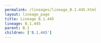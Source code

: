 ```yaml
---
permalink: /lineages/lineage_B.1.445.html
layout: lineage_page
title: Lineage B.1.445
lineage: B.1.445
parent: B.1
children: ['B.1.445']
---
```

